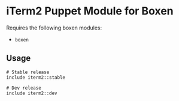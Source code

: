 # iTerm2 Puppet Module for Boxen

Requires the following boxen modules:

* `boxen`

## Usage

```puppet
# Stable release
include iterm2::stable

# Dev release
include iterm2::dev
```
